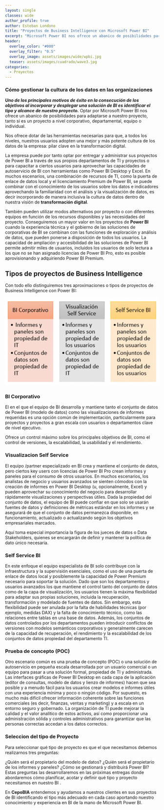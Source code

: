 ```yaml
---
layout: single
classes: wide
author_profile: true
author: Esteban Londono
title: "Proyectos de Business Intelligence con Microsoft Power BI"
excerpt: "Microsoft Power BI nos ofrece un abanico de posibilidades para adaptarse a nuestro proyecto, tanto si es un proyecto a nivel corporativo, departamental, equipo o individual"
header:
  overlay_color: "#000"
  overlay_filter: "0.5"
  overlay_image: assets/images/wide/wpbi.jpg
  teaser: assets/images/cuadrado/wave3.jpg
categories:
  - Proyectos
---
```


### Cómo gestionar la cultura de los datos en las organizaciones

***Uno de los principales motivos de éxito en la consecución de los objetivos al incorporar y desplegar una solución de BI es identificar el tipo y alcance de nuestro proyecto.***
Optar por Microsoft Power BI nos ofrece un abanico de posibilidades para adaptarse a nuestro proyecto, tanto si es un proyecto a nivel corporativo, departamental, equipo o individual.

Nos ofrece dotar de las herramientas necesarias para que, a todos los niveles, nuestros usuarios adopten una mejor y más potente cultura de los datos de la empresa: pilar clave en la transformación digital.

La empresa puede por tanto optar por entregar y administrar sus proyectos de Power BI a través de sus propios departamentos de TI y proyectos o para capacitar a ciertos usuarios para aprovechar las capacidades de autoservicio de BI con herramientas como Power BI Desktop y Excel. En muchos escenarios, una combinación de recursos de TI, como la puerta de enlace de datos local y el licenciamiento Premium de Power BI, se puede combinar con el conocimiento de los usuarios sobre los datos e indicadores aprovechando la familiaridad con el análisis y la visualización de datos, es decir incorporando de manera inclusiva la cultura de datos dentro de nuestra visión de **transformación digital**.

También pueden utilizar modos alternativos por proyecto o con diferentes equipos en función de los recursos disponibles y las necesidades del proyecto. Conseguiremos un mayor valor en los proyectos de **Power BI** cuando la experiencia técnica y el gobierno de las soluciones de corporativas de BI se combinan con las funciones de exploración y análisis de datos, que pueden ponerse a disposición de todos los usuarios. La capacidad de ampliación y accesibilidad de las soluciones de Power BI permite admitir miles de usuarios, incluidos los usuarios de solo lectura a los que no se han asignado licencias de Power BI Pro, esto es posible aprovisionando y adquiriendo Power BI Premium.

## Tipos de proyectos de Business Intelligence

Con todo ello distinguiremos tres aproximaciones o tipos de proyectos de Business Intelligence con Power BI:

![Enfoque Proyectos de BI](/assets/images/cuadrado/TypesBIproj.png)

### BI Corporativo

El en el que el equipo de BI desarrolla y mantiene tanto el conjunto de datos de Power BI (modelo de datos) como las visualizaciones de informes requeridas es una opción común de implementación, particularmente para proyectos y proyectos a gran escala con usuarios o departamentos clave de nivel ejecutivo.

Ofrece un control máximo sobre los principales objetivos de BI, como el control de versiones, la escalabilidad, la usabilidad y el rendimiento.

### Visualizacion Self Service

El equipo /partner especializado en BI crea y mantiene el conjunto de datos, pero ciertos key users con licencias de Power BI Pro crean informes y paneles para el consumo de otros usuarios. En muchos escenarios, los analistas de negocio y usuarios avanzados se sienten cómodos con la creación de informes en Power BI Desktop (u, opcionalmente, Excel) y pueden aprovechar su conocimiento del negocio para desarrollar rápidamente visualizaciones y perspectivas útiles. Dada la propiedad del conjunto de datos, el equipo de BI puede confiar en que solo se usarán fuentes de datos y definiciones de métricas estándar en los informes y se asegurará de que el conjunto de datos permanezca disponible, en funcionamiento, actualizado o actualizando según los objetivos empresariales marcados.

Aquí toma especial importancia la figura de los jueces de datos o Data Stakeholders, quienes se encargarán de definir y mantener la política de dato único necesaria.

### Self Service BI

En este enfoque el equipo especialista de  BI solo contribuye con la infraestructura y la supervisión esenciales, como el uso de una puerta de enlace de datos local y posiblemente la capacidad de Power Premium necesario para soportar la solución. Dado que son los departamentos y usuarios avanzados los que mantiene el control tanto del conjunto de datos como de la capa de visualización, los usuarios tienen la máxima flexibilidad para adaptar sus propias soluciones, incluida la recuperación, transformación y modelado de fuentes de datos. Sin embargo, esta flexibilidad puede ser anulada por la falta de habilidades técnicas (por ejemplo, medidas DAX) y la falta de conocimiento técnico, como las relaciones entre tablas en una base de datos. Además, los conjuntos de datos controlados por los departamentos pueden introducir conflictos de versiones con modelos semánticos corporativos y generalmente carecen de la capacidad de recuperación, el rendimiento y la escalabilidad de los conjuntos de datos propiedad del departamento TI.

### Prueba de concepto (POC)

Otro escenario común es una prueba de concepto (POC) o una solución de autoservicio en pequeña escala desarrollada por un usuario comercial o un equipo para pasar a una solución formal, propiedad de TI y administrada. Las interfaces gráficas de Power BI Desktop en cada capa de la aplicación (editor de consultas, modelo de datos y lienzo de informes) hacen que sea posible y a menudo fácil para los usuarios crear modelos e informes útiles con una experiencia mínima y poco o ningún código. Por supuesto, es mucho más difícil ofrecer información coherente sobre las funciones comerciales (es decir, finanzas, ventas y marketing) y a escala en un entorno seguro y gobernado. La organización de TI puede mejorar la calidad y el valor analítico de estos activos, así como proporcionar una administración sólida y controles administrativos para garantizar que las personas correctas accedan a los datos correctos.

### Seleccion del tipo de Proyecto

Para seleccionar qué tipo de proyecto es que el que necesitamos debemos realizarnos tres preguntas:

¿Quién será el propietario del modelo de datos?
¿Quién será el propietario de los informes y paneles?
¿Cómo se gestionará y distribuirá Power BI?
Estas preguntas las desarrollaremos en las próximas entregas donde abordaremos cómo planificar, acotar y definir qué tipo y proyecto necesitamos en nuestro BI .

En **CepoBIA** entendemos y ayudamos a nuestros clientes en sus proyectos de BI identificando el tipo más adecuado en cada caso aportando nuestro conocimiento y experiencia en BI de la mano de Microsoft Power BI.

